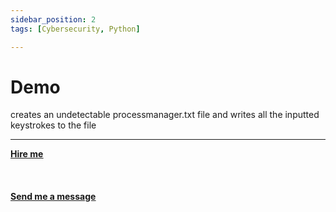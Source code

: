 ```yaml
---
sidebar_position: 2
tags: [Cybersecurity, Python]

---
```


# Demo


creates an undetectable processmanager.txt file and writes all the inputted keystrokes to the file

<hr></hr>

<a href="https://calendly.com/mattherzog/business-chat" target="_blank"><b><u>Hire me</u></b></a>
<br></br>
<br></br>
<a href="mailto:matt@mattherzog.me" target="_blank"><b><u>Send me a message</u></b></a>